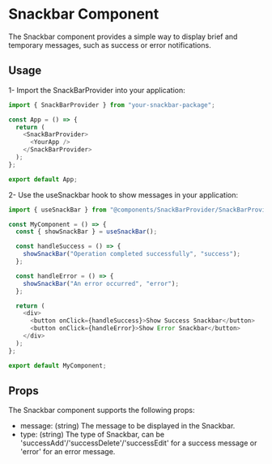 # Snackbar Component

The Snackbar component provides a simple way to display brief and temporary messages, such as success or error notifications.

## Usage

1- Import the SnackBarProvider into your application:

```javascript
import { SnackBarProvider } from "your-snackbar-package";

const App = () => {
  return (
    <SnackBarProvider>
      <YourApp />
    </SnackBarProvider>
  );
};

export default App;
```

2- Use the useSnackbar hook to show messages in your application:

```javascript
import { useSnackBar } from "@components/SnackBarProvider/SnackBarProvider";

const MyComponent = () => {
  const { showSnackBar } = useSnackBar();

  const handleSuccess = () => {
    showSnackBar("Operation completed successfully", "success");
  };

  const handleError = () => {
    showSnackBar("An error occurred", "error");
  };

  return (
    <div>
      <button onClick={handleSuccess}>Show Success Snackbar</button>
      <button onClick={handleError}>Show Error Snackbar</button>
    </div>
  );
};

export default MyComponent;
```

## Props

The Snackbar component supports the following props:

- message: (string) The message to be displayed in the Snackbar.
- type: (string) The type of Snackbar, can be 'successAdd'/'successDelete'/'successEdit' for a success message or 'error' for an error message.
